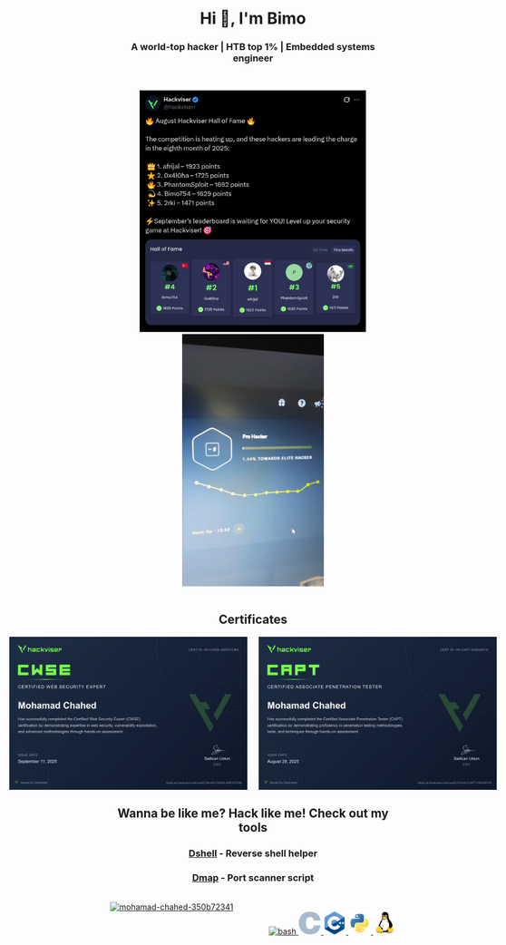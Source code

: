 <h1 align="center">Hi 👋, I'm Bimo</h1>
<h3 align="center">A world-top hacker | HTB top 1% | Embedded systems engineer</h3>

<br>

<div style="display: flex; gap: 20px; justify-content: center; align-items: center;">
	<p align="center">
	  <a href="https://x.com/hackviserr/status/1962485599685714197" target="_blank">
	    <img src="https://github.com/Bimo754/Bimo754/blob/main/Images/Hackviser.png" width="400">
	  </a>
	<img src="https://github.com/Bimo754/Bimo754/blob/main/Images/HTB.png" width="250">
	</p>
</div>

<h2 align="center">Certificates</h2>

<div style="display: flex; gap: 20px; justify-content: center; align-items: center;">
  <img src="https://github.com/Bimo754/Bimo754/blob/main/Certificates/CWSE.png" style="width: 420px; height: auto;">
  <img src="https://github.com/Bimo754/Bimo754/blob/main/Certificates/CAPT.png" style="width: 420px; height: auto;">
</div>

<h2 align="center">Wanna be like me? Hack like me! Check out my tools</h2>


<h3 align="center">
  <a href="https://github.com/Bimo754/Dshell" target="_blank">Dshell</a> - Reverse shell helper
</h3>

<h3 align="center">
  <a href="https://github.com/Bimo754/Dmap" target="_blank">Dmap</a> - Port scanner script
</h3>

<br>

<div align="left">
  <a href="https://linkedin.com/in/mohamad-chahed-350b72341" target="blank">
    <img src="https://raw.githubusercontent.com/rahuldkjain/github-profile-readme-generator/master/src/images/icons/Social/linked-in-alt.svg" alt="mohamad-chahed-350b72341" height="30" width="40" />
  </a>
</div>
<div align="right">
  <a href="https://www.gnu.org/software/bash/" target="_blank" rel="noreferrer">
    <img src="https://www.vectorlogo.zone/logos/gnu_bash/gnu_bash-icon.svg" alt="bash" width="40" height="40"/>
  </a>
  <a href="https://www.cprogramming.com/" target="_blank" rel="noreferrer">
    <img src="https://raw.githubusercontent.com/devicons/devicon/master/icons/c/c-original.svg" alt="c" width="40" height="40"/>
  </a>
  <a href="https://www.w3schools.com/cpp/" target="_blank" rel="noreferrer">
    <img src="https://raw.githubusercontent.com/devicons/devicon/master/icons/cplusplus/cplusplus-original.svg" alt="cplusplus" width="40" height="40"/>
  </a>
  <a href="https://www.python.org" target="_blank" rel="noreferrer">
    <img src="https://raw.githubusercontent.com/devicons/devicon/master/icons/python/python-original.svg" alt="python" width="40" height="40"/>
  </a>
  <a href="https://www.linux.org/" target="_blank" rel="noreferrer">
    <img src="https://raw.githubusercontent.com/devicons/devicon/master/icons/linux/linux-original.svg" alt="linux" width="40" height="40"/>
  </a>
</div>

